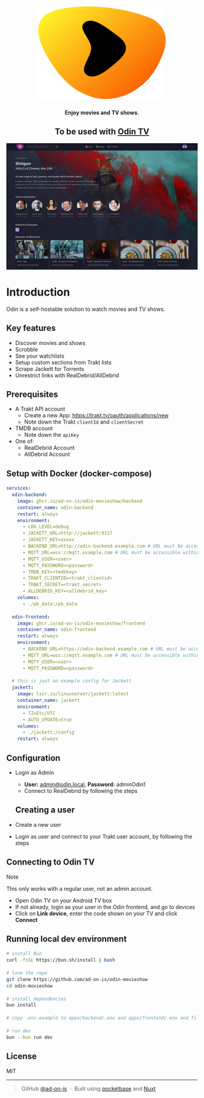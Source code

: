 <h1 align="center">
<img src="./apps/frontend/public/logo.svg" />
</h1>

<h4 align="center">Enjoy movies and TV shows.</h4>

<h2 align="center">To be used with <a href="https://github.com/ad-on-is/odin-tv">Odin TV</a></h2>

![screenshot](./screenshots/odin-screenshot.png)

# Introduction

Odin is a self-hostable solution to watch movies and TV shows.

## Key features

- Discover movies and shows
- Scrobble
- See your watchlists
- Setup custom sections from Trakt lists
- Scrape Jackett for Torrents
- Unrestrict links with RealDebrid/AllDebrid

## Prerequisites

- A Trakt API account
  - Create a new App: <https://trakt.tv/oauth/applications/new>
  - Note down the Trakt `clientId` and `clientSecret`
- TMDB account
  - Note down the `apiKey`
- One of:
  - RealDebrid Account
  - AllDebrid Account

## Setup with Docker (docker-compose)

```yaml
services:
  odin-backend:
    image: ghcr.io/ad-on-is/odin-movieshow/backend
    container_name: odin-backend
    restart: always
    environment:
      - LOG_LEVEL=debug
      - JACKETT_URL=http://jackett:9117
      - JACKETT_KEY=xxxxx
      - BACKEND_URL=http://odin-backend.example.com # URL must be accessible within your network
      - MQTT_URL=wss://mqtt.example.com # URL must be accessible within your network
      - MQTT_USER=<user>
      - MQTT_PASSWORD=<password>
      - TMDB_KEY=<tmdbkey>
      - TRAKT_CLIENTID=<trakt_clientid>
      - TRAKT_SECRET=<trakt_secret>
      - ALLDEBRID_KEY=<alldebrid_key>
    volumes:
      - ./pb_data:/pb_data

  odin-frontend:
    image: ghcr.io/ad-on-is/odin-movieshow/frontend
    container_name: odin-frontend
    restart: always
    environment:
      - BACKEND_URL=https://odin-backend.example.com # URL must be accessible within your network
      - MQTT_URL=wss://mqtt.example.com # URL must be accessible within your network
      - MQTT_USER=<user>
      - MQTT_PASSWORD=<password>

  # this is just an example config for Jackett
  jackett:
    image: lscr.io/linuxserver/jackett:latest
    container_name: jackett
    environment:
      - TZ=Etc/UTC
      - AUTO_UPDATE=true
    volumes:
      - ./jackett:/config
    restart: always
```

## Configuration

- Login as Admin

  - **User:** <admin@odin.local>, **Password:** adminOdin1
  - Connect to RealDebrid by following the steps

  ## Creating a user

- Create a new user
- Login as user and connect to your Trakt user account, by following the steps

## Connecting to Odin TV

> [!NOTE]
> This only works with a regular user, not an admin account.

- Open Odin TV on your Android TV box
- If not already, login as your user in the Odin frontend, and go to devices
- Click on **Link device**, enter the code shown on your TV and click **Connect**

## Running local dev environment

```bash
# install Bun
curl -fsSL https://bun.sh/install | bash

# lone the repo
git clone https://github.com/ad-on-is/odin-movieshow
cd odin-movieshow

# install dependencies
bun install

# copy .env.example to apps/backend/.env and apps/frontend/.env and fill in the blanks

# run dev
bun --bun run dev
```

## License

MIT

---

> GitHub [@ad-on-is](https://github.com/ad-on-is) &nbsp;&middot;&nbsp;
> Built using [pocketbase](https://pocketbase.io/) and [Nuxt](https://nuxt.com/)
